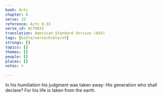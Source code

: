 ```yaml
---
book: Acts
chapter: 8
verse: 33
reference: Acts 8:33
verse_id: ACT0833
translation: American Standard Version (ASV)
tags: [bible/verse/bible/nt]
strongs: []
topics: []
themes: []
people: []
places: []
notes: >
  
---
```


In his humiliation his judgment was taken away: His generation who shall declare? For his life is taken from the earth.
